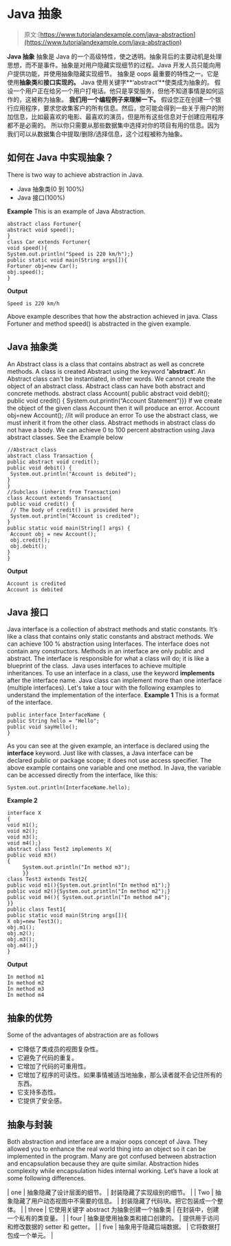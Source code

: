 # Java 抽象

> 原文:[https://www.tutorialandexample.com/java-abstraction](https://www.tutorialandexample.com/java-abstraction)

**Java 抽象** 抽象是 Java 的一个高级特性，使之透明。抽象背后的主要动机是处理思想，而不是事件。抽象是对用户隐藏实现细节的过程。Java 开发人员只能向用户提供功能，并使用抽象隐藏实现细节。 抽象是 oops 最重要的特性之一。它是使用**抽象类**和**接口实现的。** Java 使用关键字**‘abstract’**使类成为抽象的。 假设一个用户正在给另一个用户打电话。他只是享受服务，但他不知道事情是如何运作的，这被称为抽象。 **我们用一个编程例子来理解一下。** 假设您正在创建一个银行应用程序，要求您收集客户的所有信息。然后，您可能会得到一些关于用户的附加信息，比如最喜欢的电影、最喜欢的演员，但是所有这些信息对于创建应用程序都不是必需的。 所以你只需要从那些数据集中选择对你的项目有用的信息。因为我们可以从数据集合中提取/删除/选择信息，这个过程被称为抽象。

## 如何在 Java 中实现抽象？

There is two way to achieve abstraction in Java.

*   Java 抽象类(0 到 100%)
*   Java 接口(100%)

**Example** This is an example of Java Abstraction.

```
abstract class Fortuner{
abstract void speed();
}
class Car extends Fortuner{
void speed(){
System.out.println("Speed is 220 km/h");}
public static void main(String args[]){
Fortuner obj=new Car();
obj.speed();
}
```

**Output**

```
Speed is 220 km/h
```

Above example describes that how the abstraction achieved in java. Class Fortuner and method speed() is abstracted in the given example.

## **Java 抽象类**

An Abstract class is a class that contains abstract as well as concrete methods. A class is created Abstract using the keyword **'abstract**’. An Abstract class can't be instantiated, in other words. We cannot create the object of an abstract class. Abstract class can have both abstract and concrete methods. abstract class Account{ public abstract void debit(); public void credit() { System.out.println(“Account Statement”)}} If we create the object of the given class Account then it will produce an error. Account obj=new Account(); //it will produce an error To use the abstract class, we must inherit it from the other class. Abstract methods in abstract class do not have a body. We can achieve 0 to 100 percent abstraction using Java abstract classes. See the Example below

```
//Abstract class
abstract class Transaction {
public abstract void credit();
public void debit() {
 System.out.println("Account is debited");
}
}
//Subclass (inherit from Transaction)
class Account extends Transaction{
public void credit() {
 // The body of credit() is provided here
 System.out.println("Account is credited");
}
public static void main(String[] args) {
 Account obj = new Account();
 obj.credit();
 obj.debit();
}
}
```

**Output**

```
Account is credited
Account is debited
```

## **Java 接口**

Java interface is a collection of abstract methods and static constants. It’s like a class that contains only static constants and abstract methods. We can achieve 100 % abstraction using Interfaces. The interface does not contain any constructors. Methods in an interface are only public and abstract. The interface is responsible for what a class will do; it is like a blueprint of the class.  Java uses interfaces to achieve multiple inheritances. To use an interface in a class, use the keyword **implements** after the interface name. Java class can implement more than one interface (multiple interfaces). Let's take a tour with the following examples to understand the implementation of the interface. **Example 1** This is a format of the interface.

```
public interface InterfaceName {
public String hello = "Hello";
public void sayHello();
}
```

As you can see at the given example, an interface is declared using the **interface** keyword. Just like with classes, a Java interface can be declared public or package scope; it does not use access specifier. The above example contains one variable and one method. In Java, the variable can be accessed directly from the interface, like this:

```
System.out.println(InterfaceName.hello);
```

**Example 2**

```
interface X
{
void m1();
void m2();
void m3();
void m4();}
abstract class Test2 implements X{
public void m3()
{
     System.out.println("In method m3");
     }}
class Test3 extends Test2{
public void m1(){System.out.println("In method m1");}
public void m2(){System.out.println("In method m2");}
public void m4(){ System.out.println("In method m4");
}}
public class Test1{
public static void main(String args[]){
X obj=new Test3();
obj.m1();
obj.m2();
obj.m3();
obj.m4();}
}

```

**Output**

```
In method m1
In method m2
In method m3
In method m4

```

## 抽象的优势

Some of the advantages of abstraction are as follows

*   它降低了类成员的视图复杂性。
*   它避免了代码的重复。
*   它增加了代码的可重用性。
*   它增加了程序的可读性。如果事情被适当地抽象，那么读者就不会记住所有的东西。
*   它支持多态性。
*   它提供了安全感。

## 抽象与封装

Both abstraction and interface are a major oops concept of Java. They allowed you to enhance the real world thing into an object so it can be implemented in the program. Many are got confused between abstraction and encapsulation because they are quite similar. Abstraction hides complexity while encapsulation hides internal working. Let’s have a look at some following differences.

| one | 抽象隐藏了设计层面的细节。 | 封装隐藏了实现级别的细节。 |
| Two | 抽象隐藏了用户动态视图中不需要的信息。 | 封装隐藏了代码块。把它包装成一个整体。 |
| three | 它使用关键字 abstract 为抽象创建一个抽象类 | 在封装中，创建一个私有的类变量。 |
| four | 抽象是使用抽象类和接口创建的。 | 提供用于访问和修改数据的 setter 和 getter。 |
| five | 抽象用于隐藏后端数据。 | 它将数据打包成一个单元。 |